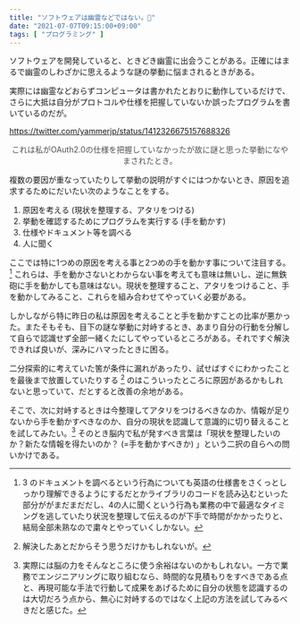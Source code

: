 ```yaml
---
title: "ソフトウェアは幽霊などではない。👻"
date: "2021-07-07T09:15:00+09:00"
tags: [ "プログラミング" ]
---
```


ソフトウェアを開発していると、ときどき幽霊に出会うことがある。正確にはまるで幽霊のしわざかに思えるような謎の挙動に悩まされるときがある。

実際には幽霊などおらずコンピュータは書かれたとおりに動作しているだけで、さらに大抵は自分がプロトコルや仕様を把握していないか誤ったプログラムを書いているのだが。

https://twitter.com/yammerjp/status/1412326675157688326

<div style="text-align: center; width: 100%; color: #505050; font-size: 14px;">
  これは私がOAuth2.0の仕様を把握していなかったが故に謎と思った挙動になやまされたとき。
</div>

複数の要因が重なっていたりして挙動の説明がすぐにはつかないとき、原因を追求するためにだいたい次のようなことをする。

1. 原因を考える (現状を整理する、アタリをつける)
2. 挙動を確認するためにプログラムを実行する (手を動かす)
3. 仕様やドキュメント等を調べる
4. 人に聞く

ここでは特に1つめの原因を考える事と2つめの手を動かす事について注目する。[^1]
これらは、手を動かさないとわからない事を考えても意味は無いし、逆に無鉄砲に手を動かしても意味はない。現状を整理すること、アタリをつけること、手を動かしてみること、これらを組み合わせてやっていく必要がある。

しかしながら特に昨日の私は原因を考えることと手を動かすことの比率が悪かった。またそもそも、目下の謎な挙動に対峙するとき、あまり自分の行動を分解して自らで認識せず全部一緒くたにしてやっているところがある。それですぐ解決できれば良いが、深みにハマったときに困る。

二分探索的に考えていた筈が条件に漏れがあったり、試せばすぐにわかったことを最後まで放置していたりする [^2] のはこういったところに原因があるかもしれないと思っていて、だとすると改善の余地がある。

そこで、次に対峙するときは今整理してアタリをつけるべきなのか、情報が足りないから手を動かすべきなのか、自分の現状を認識して意識的に切り替えることを試してみたい。[^3]
そのとき脳内で私が発すべき言葉は「現状を整理したいのか？新たな情報を得たいのか？ (=手を動かすべきか) 」という二択の自らへの問いかけである。

[^1]: 3 のドキュメントを調べるという行為についても英語の仕様書をさくっとしっかり理解できるようにするだとかライブラリのコードを読み込むといった部分ががまだまだだし、4の人に聞くという行為も業務の中で最適なタイミングを逃していたり状況を整理して伝えるのが下手で時間がかかったりと、結局全部未熟なので粛々とやっていくしかない。

[^2]: 解決したあとだからそう思うだけかもしれないが。

[^3]: 実際には脳の力をそんなところに使う余裕はないのかもしれない。一方で業務でエンジニアリングに取り組むなら、時間的な見積もりをすべきである点と、再現可能な手法で行動して成果をあげるために自分の状態を認識するのは大切だろう点から、無心に対峙するのではなく上記の方法を試してみるべきだと感じた。

